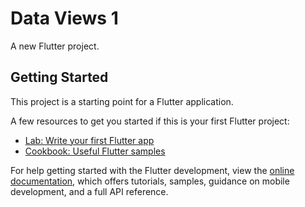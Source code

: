# Data Views 1

A new Flutter project.

## Getting Started

This project is a starting point for a Flutter application.

A few resources to get you started if this is your first Flutter project:

- [Lab: Write your first Flutter app](https://docs.flutter.dev/get-started/codelab)
- [Cookbook: Useful Flutter samples](https://docs.flutter.dev/cookbook)

For help getting started with the Flutter development, view the
[online documentation](https://docs.flutter.dev/), which offers tutorials,
samples, guidance on mobile development, and a full API reference.
